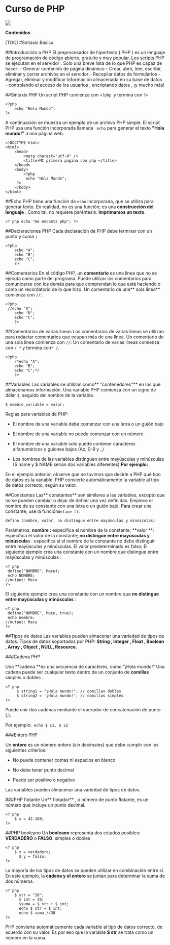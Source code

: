 
# Curso de PHP

![](https://cdn.iconscout.com/icon/free/png-256/php-27-226042.png)

**Contenidos**

[TOC]
#Sintaxis Básica

##Introducción a PHP
El preprocesador de hipertexto ( PHP ) es un lenguaje de programación de código abierto, gratuito y muy popular. Los scripts PHP se ejecutan en el servidor . Solo una breve lista de lo que PHP es capaz de hacer: - Generar contenido de página dinámico - Crear, abrir, leer, escribir, eliminar y cerrar archivos en el servidor - Recopilar datos de formularios - Agregar, eliminar y modificar información almacenada en su base de datos - controlando el acceso de los usuarios , encriptando datos , ¡y mucho más!

##Sintaxis PHP
Un script PHP comienza con `<?php `y termina con `?>`

    <?php
        echo "Hola Mundo";
    ?>

A continuación se muestra un ejemplo de un archivo PHP simple. El script PHP usa una función incorporada llamada ` echo` para generar el texto **"Hola mundo!"** a una página web.

    <!DOCTYPE html>
	<html>
		<head>
			<meta charest="utf-8" />
			<title>MI primera pagina con php </title>
		</head>
		<body>
			<?php
       		 echo "Hola Mundo";
   		 ?>
		</body>
	</html>
	
##Echo
PHP tiene una función de `echo` incorporada, que se utiliza para generar texto.
En realidad, no es una función; es una **construcción del lenguaje** . Como tal, no requiere paréntesis. **Imprimamos un texto**.

    <? php echo "me encanta php"; ?>

##Declaraciones PHP
Cada declaración de PHP debe terminar con un punto y coma `;`

	<?php
        echo "A";
		echo "B";
		echo "C";
    	?>
##Comentarios
En el código PHP, un **comentario** es una línea que no se ejecuta como parte del programa. Puede utilizar los comentarios para comunicarse con los demás para que comprendan lo que está haciendo o como un recordatorio de lo que hizo. Un comentario de una** sola línea** comienza con `//`:

	<?php
     //echo "A";
		echo "B";
		echo "C";
    	?>

##Comentarios de varias líneas
Los comentarios de varias líneas se utilizan para redactar comentarios que ocupan más de una línea. Un comentario de una sola línea comienza con `//`:
Un comentario de varias líneas comienza con `/ *` y termina con`* /`.

	<?php
     	/*echo "A";
		echo "B";
		echo "C";*/
    	?>

##Variables
Las variables se utilizan como** "contenedores"** en los que almacenamos información.
Una variable PHP comienza con un signo de dólar `$`, seguido del nombre de la variable.

`$ nombre_variable = valor;`

Reglas para variables de PHP:
- El nombre de una variable debe comenzar con una letra o un guión bajo
- El nombre de una variable no puede comenzar con un número
- El nombre de una variable solo puede contener caracteres alfanuméricos y guiones bajos (Az, 0-9 y _)
- Los nombres de las variables distinguen entre mayúsculas y minúsculas ($ name y $ NAME serían dos variables diferentes) **Por ejemplo:**


	<?php
     	$nombre = 'Juan';
		$edad = 25;
		echo "$nombre;
		//output: Juan
    	?>

En el ejemplo anterior, observe que no tuvimos que decirle a PHP qué tipo de datos es la variable.
PHP convierte automáticamente la variable al tipo de datos correcto, según su valor.

##Constantes
Las** constantes** son similares a las variables, excepto que no se pueden cambiar o dejar de definir una vez definidas.
Empiece el nombre de su constante con una letra o un guión bajo.
Para crear una constante, use la función` define () `:

`define (nombre, valor, no distingue entre mayúsculas y minúsculas)`

Parámetros:
**nombre :** especifica el nombre de la constante;
**valor **: especifica el valor de la constante;
**no distingue entre mayúsculas y minúscula**s : especifica si el nombre de la constante no debe distinguir entre mayúsculas y minúsculas. El valor predeterminado es falso; El siguiente ejemplo crea una constante con un nombre que distingue entre mayúsculas y minúsculas :

	<? php
     define("NOMBRE", Macu);
	 echo NOMBRE;
    //output: Macu
	?>
	

El siguiente ejemplo crea una constante con un nombre que **no distingue entre mayúsculas y minúsculas** :

	<? php
     define("NOMBRE", Macu, true);
	 echo nombre;
    //output: Macu
	?>
	


##Tipos de datos
Las variables pueden almacenar una variedad de tipos de datos.
Tipos de datos soportados por PHP: **String , Integer , Float , Boolean , Array , Object , NULL, Resource.**

###Cadena PHP

Una **cadena **es una secuencia de caracteres, como "¡Hola mundo!"
Una cadena puede ser cualquier texto dentro de un conjunto de **comillas** simples o dobles .

	<? php
 		 $ string1 = "¡Hola mundo!"; // comillas dobles
 		 $ string2 = '¡Hola mundo!'; // comillas simples
	?>
Puede unir dos cadenas mediante el operador de concatenación de punto (.).

Por ejemplo:` echo $ s1. $ s2`

###Entero PHP

Un **entero** es un número entero (sin decimales) que debe cumplir con los siguientes criterios:
- No puede contener comas ni espacios en blanco
- No debe tener punto decimal
- Puede ser positivo o negativo


	<? php
	  	$ int1 = 42; // número positivo
 		 $ int2 = -42; // número negativo
	?>

Las variables pueden almacenar una variedad de tipos de datos.

###PHP flotante
Un** flotador** , o número de punto flotante, es un número que incluye un punto decimal.

	<? php
 	 	$ x = 42.168;
	?>

##PHP booleano
Un **booleano** representa dos estados posibles: **VERDADERO** o **FALSO**. simples o dobles

	<? php
  		$ x = verdadero; 
		  $ y = falso;
	?>

La mayoría de los tipos de datos se pueden utilizar en combinación entre sí. En este ejemplo, la **cadena **y el** entero** se juntan para determinar la suma de dos números.

	<? php
  		$ str = "10"; 
		  $ int = 20;
		  $suma = $ str + $ int;
		  echo $ str + $ int;
		  echo $ suma //30
	?>

PHP convierte automáticamente cada variable al tipo de datos correcto, de acuerdo con su valor. Es por eso que la variable **$ str** se trata como un número en la suma.


